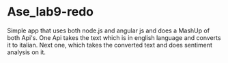 # Ase_lab9-redo
Simple app that uses both node.js and angular js and does a MashUp of both Api's. One Api takes the text which is in english language and converts it to italian. Next one, which takes the converted text and does sentiment analysis on it.
